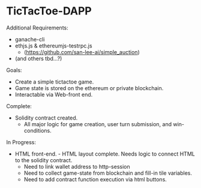 # TicTacToe-DAPP

Additional Requirements:
- ganache-cli
- ethjs.js & ethereumjs-testrpc.js 
  - (https://github.com/san-lee-ai/simple_auction)
- (and others tbd...?)

Goals:
- Create a simple tictactoe game. 
- Game state is stored on the ethereum or private blockchain.
- Interactable via Web-front end.


Complete:
- Solidity contract created.
  - All major logic for game creation, user turn submission, and win-conditions.


In Progress: 
- HTML front-end. - HTML layout complete. Needs logic to connect HTML to the solidity contract.
  - Need to link wallet address to http-session
  - Need to collect game-state from blockchain and fill-in tile variables.
  - Need to add contract function execution via html buttons.

